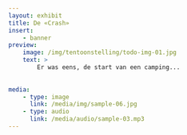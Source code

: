 ```yaml
---
layout: exhibit
title: De «Crash»
insert:
    - banner
preview: 
    image: /img/tentoonstelling/todo-img-01.jpg
    text: >
        Er was eens, de start van een camping...
        
        
media:
    - type: image
      link: /media/img/sample-06.jpg
    - type: audio
      link: /media/audio/sample-03.mp3
---
```

